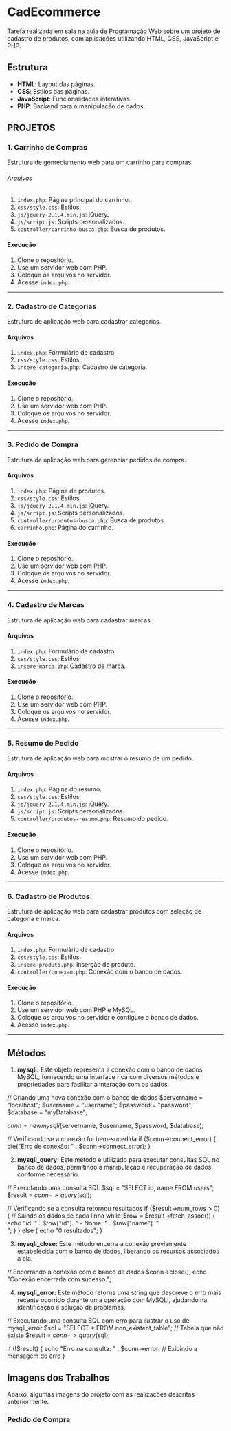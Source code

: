 # CadEcommerce
Tarefa realizada em sala na aula de Programação Web sobre um projeto de cadastro de produtos, com aplicações utilizando HTML, CSS, JavaScript e PHP.

## Estrutura 
- **HTML**: Layout das páginas.
- **CSS**: Estilos das páginas.
- **JavaScript**: Funcionalidades interativas.
- **PHP**: Backend para a manipulação de dados.

## PROJETOS

### 1. Carrinho de Compras 

Estrutura de genreciamento web para um carrinho para compras.

###### Arquivos
 
1. `index.php`: Página principal do carrinho.
2. `css/style.css`: Estilos.
3. `js/jquery-2.1.4.min.js`: jQuery.
4. `js/script.js`: Scripts personalizados.
5. `controller/carrinho-busca.php`: Busca de produtos.
 
#### Execução

1. Clone o repositório.
2. Use um servidor web com PHP.
3. Coloque os arquivos no servidor.
4. Acesse `index.php`.
 
---
 
### 2. Cadastro de Categorias
 
Estrutura de aplicação web para cadastrar categorias.
 
#### Arquivos
 
1. `index.php`: Formulário de cadastro.
2. `css/style.css`: Estilos.
3. `insere-categoria.php`: Cadastro de categoria.
  
#### Execução
 
1. Clone o repositório.
2. Use um servidor web com PHP.
3. Coloque os arquivos no servidor.
4. Acesse `index.php`.
 
---
 
### 3. Pedido de Compra
 
Estrutura de aplicação web para gerenciar pedidos de compra.
 
#### Arquivos
 
1. `index.php`: Página de produtos.
2. `css/style.css`: Estilos.
3. `js/jquery-2.1.4.min.js`: jQuery.
4. `js/script.js`: Scripts personalizados.
5. `controller/produtos-busca.php`: Busca de produtos.
6. `carrinho.php`: Página do carrinho.
 
#### Execução
 
1. Clone o repositório.
2. Use um servidor web com PHP.
3. Coloque os arquivos no servidor.
4. Acesse `index.php`.
 
---
 
### 4. Cadastro de Marcas
 
Estrutura de aplicação web para cadastrar marcas.
 
#### Arquivos
 
1. `index.php`: Formulário de cadastro.
2. `css/style.css`: Estilos.
3. `insere-marca.php`: Cadastro de marca.
 
#### Execução
 
1. Clone o repositório.
2. Use um servidor web com PHP.
3. Coloque os arquivos no servidor.
4. Acesse `index.php`.
 
---
 
### 5. Resumo de Pedido
 
Estrutura de aplicação web para mostrar o resumo de um pedido.
 
#### Arquivos
 
1. `index.php`: Página do resumo.
2. `css/style.css`: Estilos.
3. `js/jquery-2.1.4.min.js`: jQuery.
4. `js/script.js`: Scripts personalizados.
5. `controller/produtos-resumo.php`: Resumo do pedido.
 
#### Execução
 
1. Clone o repositório.
2. Use um servidor web com PHP.
3. Coloque os arquivos no servidor.
4. Acesse `index.php`.
 
---
 
### 6. Cadastro de Produtos
 
Estrutura de aplicação web para cadastrar produtos com seleção de categoria e marca.
 
#### Arquivos
 
1. `index.php`: Formulário de cadastro.
2. `css/style.css`: Estilos.
3. `insere-produto.php`: Inserção de produto.
4. `controller/conexao.php`: Conexão com o banco de dados.
 
#### Execução

1. Clone o repositório.
2. Use um servidor web com PHP e MySQL.
3. Coloque os arquivos no servidor e configure o banco de dados.
4. Acesse `index.php`.
 
---
## Métodos 

1. **mysqli:** Este objeto representa a conexão com o banco de dados MySQL, fornecendo uma interface rica com diversos métodos e propriedades para facilitar a interação com os dados.

 // Criando uma nova conexão com o banco de dados
$servername = "localhost";
$username = "username";
$password = "password";
$database = "myDatabase";

$conn = new mysqli($servername, $username, $password, $database);

// Verificando se a conexão foi bem-sucedida
if ($conn->connect_error) {
    die("Erro de conexão: " . $conn->connect_error);
}

2. **mysqli_query:** Este método é utilizado para executar consultas SQL no banco de dados, permitindo a manipulação e recuperação de dados conforme necessário.

// Executando uma consulta SQL
$sql = "SELECT id, name FROM users";
$result = $conn->query($sql);

// Verificando se a consulta retornou resultados
if ($result->num_rows > 0) {
    // Saindo os dados de cada linha
    while($row = $result->fetch_assoc()) {
        echo "id: " . $row["id"]. " - Nome: " . $row["name"]. "<br>";
    }
} else {
    echo "0 resultados";
}

3. **mysqli_close:** Este método encerra a conexão previamente estabelecida com o banco de dados, liberando os recursos associados a ela.

// Encerrando a conexão com o banco de dados
$conn->close();
echo "Conexão encerrada com sucesso.";

4. **mysqli_error:** Este método retorna uma string que descreve o erro mais recente ocorrido durante uma operação com MySQLi, ajudando na identificação e solução de problemas.

// Executando uma consulta SQL com erro para ilustrar o uso de mysqli_error
$sql = "SELECT * FROM non_existent_table"; // Tabela que não existe
$result = $conn->query($sql);

if (!$result) {
    echo "Erro na consulta: " . $conn->error; // Exibindo a mensagem de erro
}

## Imagens dos Trabalhos
Abaixo, algumas imagens do projeto com as realizações descritas anteriormente.

### Pedido de Compra

 


 

 



 

 



 

 



